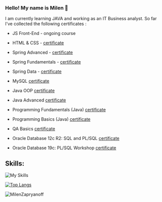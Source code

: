 ### Hello! My name is Milen 👋


I am currently learning JAVA and working as an IT Business analyst.
So far I've collected the following certificates :

  + JS Front-End  - ongoing course

  + HTML & CSS - [certificate](https://softuni.bg/certificates/details/205362/a333f09f)

  + Spring Advanced - [certificate](https://softuni.bg/certificates/details/197693/eff6a443)
    
  + Spring Fundamentals - [certificate](https://softuni.bg/certificates/details/191553/6461ca2c)

  + Spring Data - [certificate](https://softuni.bg/certificates/details/180573/80c84453)

  + MySQL [certificate](https://softuni.bg/certificates/details/172257/52a4b645)

  + Java OOP [certificate](https://softuni.bg/certificates/details/168971/882c9827)

  + Java Advanced [certificate](https://softuni.bg/certificates/details/161720/18fd6d44)
  
  + Programming Fundamentals (Java) [certificate](https://softuni.bg/certificates/details/148552/7e09709b)
  
  + Programming Basics (Java) [certificate](https://softuni.bg/certificates/details/140089/040083a4)
  
  + QA Basics [certificate](https://softuni.bg/certificates/details/154179/702bd4b4)
  
  + Oracle Database 12c R2: SQL and PL/SQL [certificate](https://i.ibb.co/xYkHypG/IMG-3909.jpg)
  
  + Oracle Database 19c: PL/SQL Workshop [certificate](https://i.ibb.co/Dby2xfx/IMG-5148.jpg)
  
## Skills: 
![My Skills](https://skillicons.dev/icons?i=java,spring,mysql,idea,maven,gradle,mysql,regex)

[![Top Langs](https://github-readme-stats.vercel.app/api/top-langs/?username=magdalenavelikova)](https://github.com/anuraghazra/github-readme-stats)
  
<p>&nbsp;<img align="left" src="https://github-readme-stats-sigma-five.vercel.app/api?username=MilenZapryanoff&show_icons=true&locale=en" alt="MilenZapryanoff" /></p>
